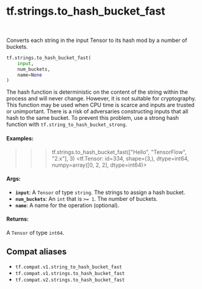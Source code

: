 <div itemscope itemtype="http://developers.google.com/ReferenceObject">
<meta itemprop="name" content="tf.strings.to_hash_bucket_fast" />
<meta itemprop="path" content="Stable" />
</div>

# tf.strings.to_hash_bucket_fast

<!-- Insert buttons and diff -->

<table class="tfo-notebook-buttons tfo-api" align="left">
</table>



Converts each string in the input Tensor to its hash mod by a number of buckets.

``` python
tf.strings.to_hash_bucket_fast(
    input,
    num_buckets,
    name=None
)
```



<!-- Placeholder for "Used in" -->

The hash function is deterministic on the content of the string within the
process and will never change. However, it is not suitable for cryptography.
This function may be used when CPU time is scarce and inputs are trusted or
unimportant. There is a risk of adversaries constructing inputs that all hash
to the same bucket. To prevent this problem, use a strong hash function with
`tf.string_to_hash_bucket_strong`.

#### Examples:


>>> tf.strings.to_hash_bucket_fast(["Hello", "TensorFlow", "2.x"], 3)
<tf.Tensor: id=334, shape=(3,), dtype=int64, numpy=array([0, 2, 2], dtype=int64)>

#### Args:


* <b>`input`</b>: A `Tensor` of type `string`. The strings to assign a hash bucket.
* <b>`num_buckets`</b>: An `int` that is `>= 1`. The number of buckets.
* <b>`name`</b>: A name for the operation (optional).


#### Returns:

A `Tensor` of type `int64`.


## Compat aliases

* `tf.compat.v1.string_to_hash_bucket_fast`
* `tf.compat.v1.strings.to_hash_bucket_fast`
* `tf.compat.v2.strings.to_hash_bucket_fast`

